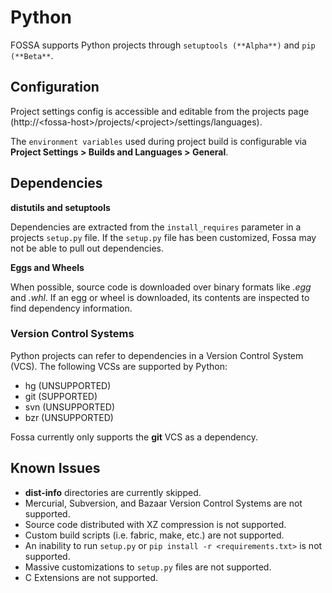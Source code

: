 # Python

FOSSA supports Python projects through `setuptools (**Alpha**)` and `pip (**Beta**`.

## Configuration

Project settings config is accessible and editable from the projects page (http://&lt;fossa-host&gt;/projects/&lt;project&gt;/settings/languages).

The `environment variables` used during project build is configurable via **Project Settings > Builds and Languages > General**.

## Dependencies

**distutils and setuptools**

Dependencies are extracted from the `install_requires` parameter in a projects `setup.py` file. If the `setup.py` file has been customized, Fossa may not be able to pull out dependencies.

**Eggs and Wheels**

When possible, source code is downloaded over binary formats like *.egg* and *.whl*. If an egg or wheel is downloaded, its contents are inspected to find dependency information.

### Version Control Systems

Python projects can refer to dependencies in a Version Control System (VCS). The following VCSs are supported by Python:

- hg (UNSUPPORTED)
- git (SUPPORTED)
- svn (UNSUPPORTED)
- bzr (UNSUPPORTED)

Fossa currently only supports the **git** VCS as a dependency.

## Known Issues

- **dist-info** directories are currently skipped.
- Mercurial, Subversion, and Bazaar Version Control Systems are not supported.
- Source code distributed with XZ compression is not supported.
- Custom build scripts (i.e. fabric, make, etc.) are not supported.
- An inability to run `setup.py` or `pip install -r <requirements.txt>` is not supported.
- Massive customizations to `setup.py` files are not supported.
- C Extensions are not supported.
